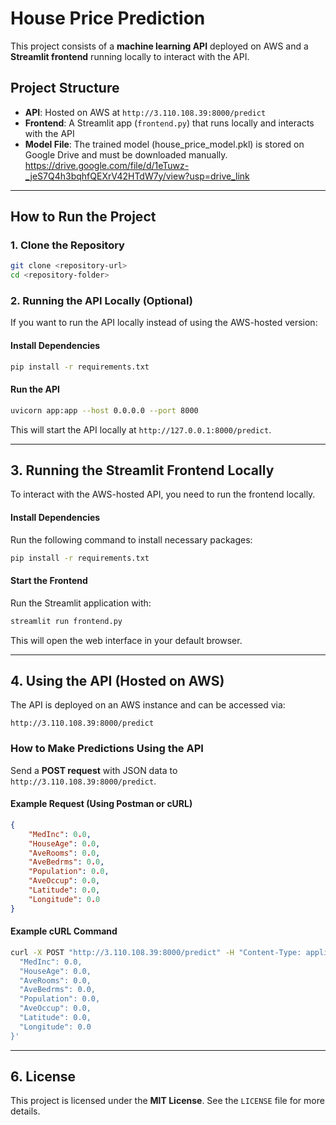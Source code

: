 # House Price Prediction

This project consists of a **machine learning API** deployed on AWS and a **Streamlit frontend** running locally to interact with the API.

## **Project Structure**
- **API**: Hosted on AWS at `http://3.110.108.39:8000/predict`
- **Frontend**: A Streamlit app (`frontend.py`) that runs locally and interacts with the API
- **Model File**: The trained model (house_price_model.pkl) is stored on Google Drive and must be downloaded manually.
  https://drive.google.com/file/d/1eTuwz-_jeS7Q4h3bqhfQEXrV42HTdW7y/view?usp=drive_link

---
## **How to Run the Project**

### **1. Clone the Repository**
```sh
git clone <repository-url>
cd <repository-folder>
```

### **2. Running the API Locally (Optional)**
If you want to run the API locally instead of using the AWS-hosted version:

#### **Install Dependencies**
```sh
pip install -r requirements.txt
```

#### **Run the API**
```sh
uvicorn app:app --host 0.0.0.0 --port 8000
```
This will start the API locally at `http://127.0.0.1:8000/predict`.

---
## **3. Running the Streamlit Frontend Locally**
To interact with the AWS-hosted API, you need to run the frontend locally.

#### **Install Dependencies**
Run the following command to install necessary packages:
```sh
pip install -r requirements.txt
```

#### **Start the Frontend**
Run the Streamlit application with:
```sh
streamlit run frontend.py
```
This will open the web interface in your default browser.

---
## **4. Using the API (Hosted on AWS)**
The API is deployed on an AWS instance and can be accessed via:
```
http://3.110.108.39:8000/predict
```

### **How to Make Predictions Using the API**
Send a **POST request** with JSON data to `http://3.110.108.39:8000/predict`.

#### **Example Request (Using Postman or cURL)**
```json
{
    "MedInc": 0.0,
    "HouseAge": 0.0,
    "AveRooms": 0.0,
    "AveBedrms": 0.0,
    "Population": 0.0,
    "AveOccup": 0.0,
    "Latitude": 0.0,
    "Longitude": 0.0
}
```

#### **Example cURL Command**
```sh
curl -X POST "http://3.110.108.39:8000/predict" -H "Content-Type: application/json" -d '{
  "MedInc": 0.0,
  "HouseAge": 0.0,
  "AveRooms": 0.0,
  "AveBedrms": 0.0,
  "Population": 0.0,
  "AveOccup": 0.0,
  "Latitude": 0.0,
  "Longitude": 0.0
}'
```
---
## **6. License**
This project is licensed under the **MIT License**. See the `LICENSE` file for more details.


